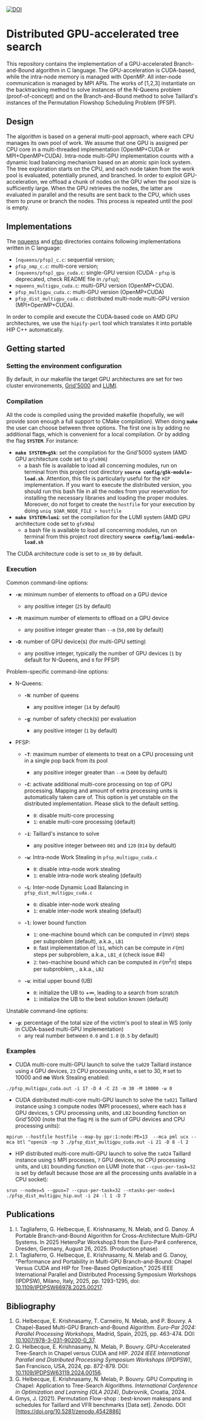 [![DOI](https://zenodo.org/badge/DOI/10.5281/zenodo.15828954.svg)](https://doi.org/10.5281/zenodo.15828954)

# Distributed GPU-accelerated tree search

This repository contains the implementation of a GPU-accelerated Branch-and-Bound algorithm in C language.
The GPU-acceleration is CUDA-based, while the intra-node memory is managed with OpenMP. All inter-node communication is managed by MPI APIs.
The works of [1,2,3] instantiate on the backtracking method to solve instances of the N-Queens problem (proof-of-concept) and on the Branch-and-Bound method to solve Taillard's instances of the Permutation Flowshop Scheduling Problem (PFSP).

## Design

The algorithm is based on a general multi-pool approach, where each CPU manages its own pool of work.
We assume that one GPU is assigned per CPU core in a multi-threaded implementation (OpenMP+CUDA or MPI+OpenMP+CUDA).
Intra-node multi-GPU implementation counts with a dynamic load balancing mechanism based on an atomic spin lock system.
The tree exploration starts on the CPU, and each node taken from the work pool is evaluated, potentially pruned, and branched.
In order to exploit GPU-acceleration, we offload a chunk of nodes on the GPU when the pool size is sufficiently large.
When the GPU retrieves the nodes, the latter are evaluated in parallel and the results are sent back to the CPU, which uses them to prune or branch the nodes.
This process is repeated until the pool is empty.

## Implementations

The [nqueens](./nqueens/) and [pfsp](./pfsp/) directories contains following implementations written in C language:
- `[nqueens/pfsp]_c.c`: sequential version;
- `pfsp_omp_c.c`: multi-core version;
- `[nqueens/pfsp]_gpu_cuda.c`: single-GPU version (CUDA - `pfsp` is deprecated, check README file in `/pfsp`);
- `nqueens_multigpu_cuda.c`: multi-GPU version (OpenMP+CUDA).
- `pfsp_multigpu_cuda.c`: multi-GPU version (OpenMP+CUDA)
- `pfsp_dist_multigpu_cuda.c`: distributed multi-node multi-GPU version (MPI+OpenMP+CUDA).

In order to compile and execute the CUDA-based code on AMD GPU architectures, we use the `hipify-perl` tool which translates it into portable HIP C++ automatically.

## Getting started

### Setting the environment configuration

By default, in our makefile the target GPU architectures are set for two cluster environements, [Grid'5000](https://www.grid5000.fr/) and [LUMI](https://www.lumi-supercomputer.eu/).

### Compilation

All the code is compiled using the provided makefile (hopefully, we will provide soon enough a full support to CMake compilation). When doing **`make`** the user can choose between three options. The first one is by adding no additional flags, which is convenient for a local compilation. Or by adding the flag **`SYSTEM`**. For instance:
- **`make SYSTEM=g5k`**: set the compilation for the Grid'5000 system (AMD GPU architecture code set to `gfx906`)
  - a bash file is available to load all concerning modules, run on terminal from this project root directory **`source config/g5k-module-load.sh`**. Attention, this file is particularly useful for the `HIP` implementation. If you want to execute the distributed version, you should run this bash file in all the nodes from your reservation for installing the necessary libraries and loading the proper modules. Moreover, do not forget to create the `hostfile` for your execution by doing `uniq $OAR_NODE_FILE > hostfile`
- **`make SYSTEM=lumi`**: set the compilation for the LUMI system (AMD GPU architecture code set to `gfx90a`)
  - a bash file is available to load all concerning modules, run on terminal from this project root directory **`source config/lumi-module-load.sh`**

The CUDA architecture code is set to `sm_80` by default.

### Execution

Common command-line options:
- **`-m`**: minimum number of elements to offload on a GPU device
  - any positive integer (`25` by default)

- **`-M`**: maximum number of elements to offload on a GPU device
  - any positive integer greater than `--m` (`50,000` by default)

- **`-D`**: number of GPU device(s) (for multi-GPU setting)
  - any positive integer, typically the number of GPU devices (`1` by default for N-Queens, and `0` for PFSP)

Problem-specific command-line options:
- N-Queens:
  - **`-N`**: number of queens
    - any positive integer (`14` by default)

  - **`-g`**: number of safety check(s) per evaluation
    - any positive integer (`1` by default)

- PFSP:
  - **`-T`**: maximum number of elements to treat on a CPU processing unit in a single pop back from its pool
    - any positive integer greater than `--m` (`5000` by default)

  - **`-C`**: activate additional multi-core processing on top of GPU processing. Mapping and amount of extra processing units is automatically taken care of. This option is yet unstable on the distributed implementation. Please stick to the default setting.
    - `0`: disable multi-core processing
    - `1`: enable multi-core processing (default)

  - **`-i`**: Taillard's instance to solve
    - any positive integer between `001` and `120` (`014` by default)

  - **`-w`**: Intra-node Work Stealing in `pfsp_multigpu_cuda.c`
    - `0`: disable intra-node work stealing
    - `1`: enable intra-node work stealing (default)

  - **`-L`**: Inter-node Dynamic Load Balancing in `pfsp_dist_multigpu_cuda.c`
    - `0`: disable inter-node work stealing
    - `1`: enable inter-node work stealing (default)

  <!-- TODO: give references -->
  - **`-l`**: lower bound function
    - `1`: one-machine bound which can be computed in $\mathcal{O}(mn)$ steps per subproblem (default), a.k.a., `LB1`
    - `0`: fast implementation of `lb1`, which can be compute in $\mathcal{O}(m)$ steps per subproblem, a.k.a., `LB1_d` (check issue #4)
    - `2`: two-machine bound which can be computed in $\mathcal{O}(m^2n)$ steps per subproblem, , a.k.a., `LB2`
    <!-- a two-machine bound which relies on the exact resolution of two-machine problems obtained by relaxing capacity constraints on all machines, with the exception of a pair of machines \(M<sub>u</sub>,M<sub>v</sub>\)<sub>1<=u<v<=m</sub>, and taking the maximum over all $\frac{m(m-1)}{2}$ machine-pairs. It can be computed in $\mathcal{O}(m^2n)$ steps per subproblem. -->

  - **`-u`**: initial upper bound (UB)
    - `0`: initialize the UB to $+\infty$, leading to a search from scratch
    - `1`: initialize the UB to the best solution known (default)

Unstable command-line options:
- **`-p`**: percentage of the total size of the victim's pool to steal in WS (only in CUDA-based multi-GPU implementation)
  - any real number between `0.0` and `1.0` (`0.5` by default)

### Examples

- CUDA multi-core multi-GPU launch to solve the `ta029` Taillard instance using `4` GPU devices, `23` CPU processing units, `m` set to 30, `M` set to 10000 and **no** Work Stealing enabled:
```
./pfsp_multigpu_cuda.out -i 17 -D 4 -C 23 -m 30 -M 10000 -w 0
```
- CUDA distributed multi-core multi-GPU launch to solve the `ta021` Taillard instance using `3` compute nodes (MPI processes), where each has `8` GPU devices, `5` CPU processing units, and `LB2` bounding function on Grid'5000 (note that the flag `PE` is the sum of GPU devices and CPU processing units):
```
mpirun --hostfile hostfile --map-by ppr:1:node:PE=13  --mca pml ucx --mca btl ^openib -np 3 ./pfsp_dist_multigpu_cuda.out -i 21 -D 8 -l 2
```
- HIP distributed multi-core multi-GPU launch to solve the `ta024` Taillard instance using `5` MPI processes, `7` GPU devices, no CPU processing units, and `LB1` bounding function on LUMI (note that `--cpus-per-task=32` is set by default because those are all the processing units available in a CPU socket):
```
srun --nodes=5 --gpus=7 --cpus-per-task=32 --ntasks-per-node=1 ./pfsp_dist_multigpu_hip.out -i 24 -l 1 -D 7
```

## Publications

1. I. Tagliaferro, G. Helbecque, E. Krishnasamy, N. Melab, and G. Danoy. A Portable Branch-and-Bound Algorithm for Cross-Architecture Multi-GPU Systems. In 2025 HeteroPar Workshop3 from the Euro-Par4 conference, Dresden, Germany, August 26, 2025. (Production phase)
2. I. Tagliaferro, G. Helbecque, E. Krishnasamy, N. Melab and G. Danoy, "Performance and Portability in Multi-GPU Branch-and-Bound: Chapel Versus CUDA and HIP for Tree-Based Optimization," 2025 IEEE International Parallel and Distributed Processing Symposium Workshops (IPDPSW), Milano, Italy, 2025, pp. 1293-1295, doi: [10.1109/IPDPSW66978.2025.00217](https://doi.org/10.1109/IPDPSW66978.2025.00217).

## Bibliography

1. G. Helbecque, E. Krishnasamy, T. Carneiro, N. Melab, and P. Bouvry. A Chapel-Based Multi-GPU Branch-and-Bound Algorithm. *Euro-Par 2024: Parallel Processing Workshops*, Madrid, Spain, 2025, pp. 463-474. DOI: [10.1007/978-3-031-90200-0_37](https://doi.org/10.1007/978-3-031-90200-0_37).
2. G. Helbecque, E. Krishnasamy, N. Melab, P. Bouvry. GPU-Accelerated Tree-Search in Chapel versus CUDA and HIP. *2024 IEEE International Parallel and Distributed Processing Symposium Workshops (IPDPSW)*, San Francisco, USA, 2024, pp. 872-879. DOI: [10.1109/IPDPSW63119.2024.00156](https://doi.org/10.1109/IPDPSW63119.2024.00156).
3. G. Helbecque, E. Krishnasamy, N. Melab, P. Bouvry. GPU Computing in Chapel: Application to Tree-Search Algorithms. *International Conference in Optimization and Learning (OLA 2024)*, Dubrovnik, Croatia, 2024.
4. Gmys, J. (2021). Permutation Flow-shop : best-known makespans and schedules for Taillard and VFR benchmarks [Data set]. Zenodo. DOI: [https://doi.org/10.5281/zenodo.4542886]